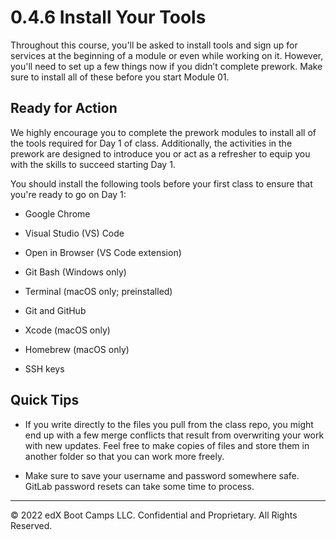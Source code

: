 # 0.4.6 Install Your Tools
Throughout this course, you'll be asked to install tools and sign up for services at the beginning of a module or even while working on it. However, you'll need to set up a few things now if you didn’t complete prework. Make sure to install all of these before you start Module 01.

## Ready for Action
We highly encourage you to complete the prework modules to install all of the tools required for Day 1 of class. Additionally, the activities in the prework are designed to introduce you or act as a refresher to equip you with the skills to succeed starting Day 1.

You should install the following tools before your first class to ensure that you're ready to go on Day 1:

* Google Chrome

* Visual Studio (VS) Code

* Open in Browser (VS Code extension)

* Git Bash (Windows only)

* Terminal (macOS only; preinstalled)

* Git and GitHub

* Xcode (macOS only)

* Homebrew (macOS only)

* SSH keys

## Quick Tips
* If you write directly to the files you pull from the class repo, you might end up with a few merge conflicts that result from overwriting your work with new updates. Feel free to make copies of files and store them in another folder so that you can work more freely.

* Make sure to save your username and password somewhere safe. GitLab password resets can take some time to process.

---
© 2022 edX Boot Camps LLC. Confidential and Proprietary. All Rights Reserved.
